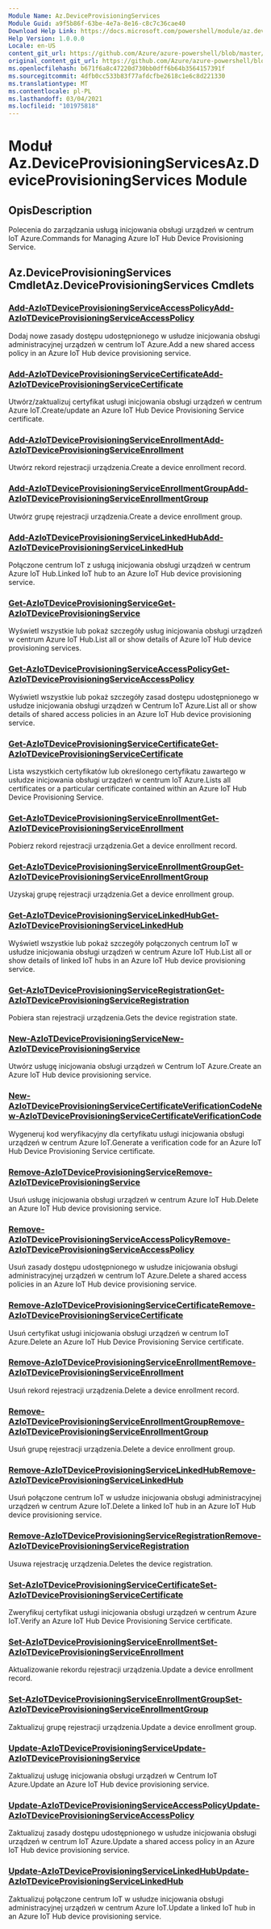 ```yaml
---
Module Name: Az.DeviceProvisioningServices
Module Guid: a9f5b86f-63be-4e7a-8e16-c8c7c36cae40
Download Help Link: https://docs.microsoft.com/powershell/module/az.deviceprovisioningservices
Help Version: 1.0.0.0
Locale: en-US
content_git_url: https://github.com/Azure/azure-powershell/blob/master/src/DeviceProvisioningServices/DeviceProvisioningServices/help/Az.DeviceProvisioningServices.md
original_content_git_url: https://github.com/Azure/azure-powershell/blob/master/src/DeviceProvisioningServices/DeviceProvisioningServices/help/Az.DeviceProvisioningServices.md
ms.openlocfilehash: b671f6a8c47220d730bb0dff6b64b3564157391f
ms.sourcegitcommit: 4dfb0cc533b83f77afdcfbe2618c1e6c8d221330
ms.translationtype: MT
ms.contentlocale: pl-PL
ms.lasthandoff: 03/04/2021
ms.locfileid: "101975818"
---
```

# <span data-ttu-id="5ce72-101">Moduł Az.DeviceProvisioningServices</span><span class="sxs-lookup"><span data-stu-id="5ce72-101">Az.DeviceProvisioningServices Module</span></span>
## <span data-ttu-id="5ce72-102">Opis</span><span class="sxs-lookup"><span data-stu-id="5ce72-102">Description</span></span>
<span data-ttu-id="5ce72-103">Polecenia do zarządzania usługą inicjowania obsługi urządzeń w centrum IoT Azure.</span><span class="sxs-lookup"><span data-stu-id="5ce72-103">Commands for Managing Azure IoT Hub Device Provisioning Service.</span></span>

## <span data-ttu-id="5ce72-104">Az.DeviceProvisioningServices Cmdlet</span><span class="sxs-lookup"><span data-stu-id="5ce72-104">Az.DeviceProvisioningServices Cmdlets</span></span>
### [<span data-ttu-id="5ce72-105">Add-AzIoTDeviceProvisioningServiceAccessPolicy</span><span class="sxs-lookup"><span data-stu-id="5ce72-105">Add-AzIoTDeviceProvisioningServiceAccessPolicy</span></span>](Add-AzIoTDeviceProvisioningServiceAccessPolicy.md)
<span data-ttu-id="5ce72-106">Dodaj nowe zasady dostępu udostępnionego w usłudze inicjowania obsługi administracyjnej urządzeń w centrum IoT Azure.</span><span class="sxs-lookup"><span data-stu-id="5ce72-106">Add a new shared access policy in an Azure IoT Hub device provisioning service.</span></span>

### [<span data-ttu-id="5ce72-107">Add-AzIoTDeviceProvisioningServiceCertificate</span><span class="sxs-lookup"><span data-stu-id="5ce72-107">Add-AzIoTDeviceProvisioningServiceCertificate</span></span>](Add-AzIoTDeviceProvisioningServiceCertificate.md)
<span data-ttu-id="5ce72-108">Utwórz/zaktualizuj certyfikat usługi inicjowania obsługi urządzeń w centrum Azure IoT.</span><span class="sxs-lookup"><span data-stu-id="5ce72-108">Create/update an Azure IoT Hub Device Provisioning Service certificate.</span></span>

### [<span data-ttu-id="5ce72-109">Add-AzIoTDeviceProvisioningServiceEnrollment</span><span class="sxs-lookup"><span data-stu-id="5ce72-109">Add-AzIoTDeviceProvisioningServiceEnrollment</span></span>](Add-AzIoTDeviceProvisioningServiceEnrollment.md)
<span data-ttu-id="5ce72-110">Utwórz rekord rejestracji urządzenia.</span><span class="sxs-lookup"><span data-stu-id="5ce72-110">Create a device enrollment record.</span></span>

### [<span data-ttu-id="5ce72-111">Add-AzIoTDeviceProvisioningServiceEnrollmentGroup</span><span class="sxs-lookup"><span data-stu-id="5ce72-111">Add-AzIoTDeviceProvisioningServiceEnrollmentGroup</span></span>](Add-AzIoTDeviceProvisioningServiceEnrollmentGroup.md)
<span data-ttu-id="5ce72-112">Utwórz grupę rejestracji urządzenia.</span><span class="sxs-lookup"><span data-stu-id="5ce72-112">Create a device enrollment group.</span></span>

### [<span data-ttu-id="5ce72-113">Add-AzIoTDeviceProvisioningServiceLinkedHub</span><span class="sxs-lookup"><span data-stu-id="5ce72-113">Add-AzIoTDeviceProvisioningServiceLinkedHub</span></span>](Add-AzIoTDeviceProvisioningServiceLinkedHub.md)
<span data-ttu-id="5ce72-114">Połączone centrum IoT z usługą inicjowania obsługi urządzeń w centrum Azure IoT Hub.</span><span class="sxs-lookup"><span data-stu-id="5ce72-114">Linked IoT hub to an Azure IoT Hub device provisioning service.</span></span>

### [<span data-ttu-id="5ce72-115">Get-AzIoTDeviceProvisioningService</span><span class="sxs-lookup"><span data-stu-id="5ce72-115">Get-AzIoTDeviceProvisioningService</span></span>](Get-AzIoTDeviceProvisioningService.md)
<span data-ttu-id="5ce72-116">Wyświetl wszystkie lub pokaż szczegóły usług inicjowania obsługi urządzeń w centrum Azure IoT Hub.</span><span class="sxs-lookup"><span data-stu-id="5ce72-116">List all or show details of Azure IoT Hub device provisioning services.</span></span>

### [<span data-ttu-id="5ce72-117">Get-AzIoTDeviceProvisioningServiceAccessPolicy</span><span class="sxs-lookup"><span data-stu-id="5ce72-117">Get-AzIoTDeviceProvisioningServiceAccessPolicy</span></span>](Get-AzIoTDeviceProvisioningServiceAccessPolicy.md)
<span data-ttu-id="5ce72-118">Wyświetl wszystkie lub pokaż szczegóły zasad dostępu udostępnionego w usłudze inicjowania obsługi urządzeń w Centrum IoT Azure.</span><span class="sxs-lookup"><span data-stu-id="5ce72-118">List all or show details of shared access policies in an Azure IoT Hub device provisioning service.</span></span>

### [<span data-ttu-id="5ce72-119">Get-AzIoTDeviceProvisioningServiceCertificate</span><span class="sxs-lookup"><span data-stu-id="5ce72-119">Get-AzIoTDeviceProvisioningServiceCertificate</span></span>](Get-AzIoTDeviceProvisioningServiceCertificate.md)
<span data-ttu-id="5ce72-120">Lista wszystkich certyfikatów lub określonego certyfikatu zawartego w usłudze inicjowania obsługi urządzeń w centrum IoT Azure.</span><span class="sxs-lookup"><span data-stu-id="5ce72-120">Lists all certificates or a particular certificate contained within an Azure IoT Hub Device Provisioning Service.</span></span>

### [<span data-ttu-id="5ce72-121">Get-AzIoTDeviceProvisioningServiceEnrollment</span><span class="sxs-lookup"><span data-stu-id="5ce72-121">Get-AzIoTDeviceProvisioningServiceEnrollment</span></span>](Get-AzIoTDeviceProvisioningServiceEnrollment.md)
<span data-ttu-id="5ce72-122">Pobierz rekord rejestracji urządzenia.</span><span class="sxs-lookup"><span data-stu-id="5ce72-122">Get a device enrollment record.</span></span>

### [<span data-ttu-id="5ce72-123">Get-AzIoTDeviceProvisioningServiceEnrollmentGroup</span><span class="sxs-lookup"><span data-stu-id="5ce72-123">Get-AzIoTDeviceProvisioningServiceEnrollmentGroup</span></span>](Get-AzIoTDeviceProvisioningServiceEnrollmentGroup.md)
<span data-ttu-id="5ce72-124">Uzyskaj grupę rejestracji urządzenia.</span><span class="sxs-lookup"><span data-stu-id="5ce72-124">Get a device enrollment group.</span></span>

### [<span data-ttu-id="5ce72-125">Get-AzIoTDeviceProvisioningServiceLinkedHub</span><span class="sxs-lookup"><span data-stu-id="5ce72-125">Get-AzIoTDeviceProvisioningServiceLinkedHub</span></span>](Get-AzIoTDeviceProvisioningServiceLinkedHub.md)
<span data-ttu-id="5ce72-126">Wyświetl wszystkie lub pokaż szczegóły połączonych centrum IoT w usłudze inicjowania obsługi urządzeń w centrum Azure IoT Hub.</span><span class="sxs-lookup"><span data-stu-id="5ce72-126">List all or show details of linked IoT hubs in an Azure IoT Hub device provisioning service.</span></span>

### [<span data-ttu-id="5ce72-127">Get-AzIoTDeviceProvisioningServiceRegistration</span><span class="sxs-lookup"><span data-stu-id="5ce72-127">Get-AzIoTDeviceProvisioningServiceRegistration</span></span>](Get-AzIoTDeviceProvisioningServiceRegistration.md)
<span data-ttu-id="5ce72-128">Pobiera stan rejestracji urządzenia.</span><span class="sxs-lookup"><span data-stu-id="5ce72-128">Gets the device registration state.</span></span>

### [<span data-ttu-id="5ce72-129">New-AzIoTDeviceProvisioningService</span><span class="sxs-lookup"><span data-stu-id="5ce72-129">New-AzIoTDeviceProvisioningService</span></span>](New-AzIoTDeviceProvisioningService.md)
<span data-ttu-id="5ce72-130">Utwórz usługę inicjowania obsługi urządzeń w Centrum IoT Azure.</span><span class="sxs-lookup"><span data-stu-id="5ce72-130">Create an Azure IoT Hub device provisioning service.</span></span>

### [<span data-ttu-id="5ce72-131">New-AzIoTDeviceProvisioningServiceCertificateVerificationCode</span><span class="sxs-lookup"><span data-stu-id="5ce72-131">New-AzIoTDeviceProvisioningServiceCertificateVerificationCode</span></span>](New-AzIoTDeviceProvisioningServiceCertificateVerificationCode.md)
<span data-ttu-id="5ce72-132">Wygeneruj kod weryfikacyjny dla certyfikatu usługi inicjowania obsługi urządzeń w centrum Azure IoT.</span><span class="sxs-lookup"><span data-stu-id="5ce72-132">Generate a verification code for an Azure IoT Hub Device Provisioning Service certificate.</span></span>

### [<span data-ttu-id="5ce72-133">Remove-AzIoTDeviceProvisioningService</span><span class="sxs-lookup"><span data-stu-id="5ce72-133">Remove-AzIoTDeviceProvisioningService</span></span>](Remove-AzIoTDeviceProvisioningService.md)
<span data-ttu-id="5ce72-134">Usuń usługę inicjowania obsługi urządzeń w centrum Azure IoT Hub.</span><span class="sxs-lookup"><span data-stu-id="5ce72-134">Delete an Azure IoT Hub device provisioning service.</span></span>

### [<span data-ttu-id="5ce72-135">Remove-AzIoTDeviceProvisioningServiceAccessPolicy</span><span class="sxs-lookup"><span data-stu-id="5ce72-135">Remove-AzIoTDeviceProvisioningServiceAccessPolicy</span></span>](Remove-AzIoTDeviceProvisioningServiceAccessPolicy.md)
<span data-ttu-id="5ce72-136">Usuń zasady dostępu udostępnionego w usłudze inicjowania obsługi administracyjnej urządzeń w centrum IoT Azure.</span><span class="sxs-lookup"><span data-stu-id="5ce72-136">Delete a shared access policies in an Azure IoT Hub device provisioning service.</span></span>

### [<span data-ttu-id="5ce72-137">Remove-AzIoTDeviceProvisioningServiceCertificate</span><span class="sxs-lookup"><span data-stu-id="5ce72-137">Remove-AzIoTDeviceProvisioningServiceCertificate</span></span>](Remove-AzIoTDeviceProvisioningServiceCertificate.md)
<span data-ttu-id="5ce72-138">Usuń certyfikat usługi inicjowania obsługi urządzeń w centrum IoT Azure.</span><span class="sxs-lookup"><span data-stu-id="5ce72-138">Delete an Azure IoT Hub Device Provisioning Service certificate.</span></span>

### [<span data-ttu-id="5ce72-139">Remove-AzIoTDeviceProvisioningServiceEnrollment</span><span class="sxs-lookup"><span data-stu-id="5ce72-139">Remove-AzIoTDeviceProvisioningServiceEnrollment</span></span>](Remove-AzIoTDeviceProvisioningServiceEnrollment.md)
<span data-ttu-id="5ce72-140">Usuń rekord rejestracji urządzenia.</span><span class="sxs-lookup"><span data-stu-id="5ce72-140">Delete a device enrollment record.</span></span>

### [<span data-ttu-id="5ce72-141">Remove-AzIoTDeviceProvisioningServiceEnrollmentGroup</span><span class="sxs-lookup"><span data-stu-id="5ce72-141">Remove-AzIoTDeviceProvisioningServiceEnrollmentGroup</span></span>](Remove-AzIoTDeviceProvisioningServiceEnrollmentGroup.md)
<span data-ttu-id="5ce72-142">Usuń grupę rejestracji urządzenia.</span><span class="sxs-lookup"><span data-stu-id="5ce72-142">Delete a device enrollment group.</span></span>

### [<span data-ttu-id="5ce72-143">Remove-AzIoTDeviceProvisioningServiceLinkedHub</span><span class="sxs-lookup"><span data-stu-id="5ce72-143">Remove-AzIoTDeviceProvisioningServiceLinkedHub</span></span>](Remove-AzIoTDeviceProvisioningServiceLinkedHub.md)
<span data-ttu-id="5ce72-144">Usuń połączone centrum IoT w usłudze inicjowania obsługi administracyjnej urządzeń w centrum Azure IoT.</span><span class="sxs-lookup"><span data-stu-id="5ce72-144">Delete a linked IoT hub in an Azure IoT Hub device provisioning service.</span></span>

### [<span data-ttu-id="5ce72-145">Remove-AzIoTDeviceProvisioningServiceRegistration</span><span class="sxs-lookup"><span data-stu-id="5ce72-145">Remove-AzIoTDeviceProvisioningServiceRegistration</span></span>](Remove-AzIoTDeviceProvisioningServiceRegistration.md)
<span data-ttu-id="5ce72-146">Usuwa rejestrację urządzenia.</span><span class="sxs-lookup"><span data-stu-id="5ce72-146">Deletes the device registration.</span></span>

### [<span data-ttu-id="5ce72-147">Set-AzIoTDeviceProvisioningServiceCertificate</span><span class="sxs-lookup"><span data-stu-id="5ce72-147">Set-AzIoTDeviceProvisioningServiceCertificate</span></span>](Set-AzIoTDeviceProvisioningServiceCertificate.md)
<span data-ttu-id="5ce72-148">Zweryfikuj certyfikat usługi inicjowania obsługi urządzeń w centrum Azure IoT.</span><span class="sxs-lookup"><span data-stu-id="5ce72-148">Verify an Azure IoT Hub Device Provisioning Service certificate.</span></span>

### [<span data-ttu-id="5ce72-149">Set-AzIoTDeviceProvisioningServiceEnrollment</span><span class="sxs-lookup"><span data-stu-id="5ce72-149">Set-AzIoTDeviceProvisioningServiceEnrollment</span></span>](Set-AzIoTDeviceProvisioningServiceEnrollment.md)
<span data-ttu-id="5ce72-150">Aktualizowanie rekordu rejestracji urządzenia.</span><span class="sxs-lookup"><span data-stu-id="5ce72-150">Update a device enrollment record.</span></span>

### [<span data-ttu-id="5ce72-151">Set-AzIoTDeviceProvisioningServiceEnrollmentGroup</span><span class="sxs-lookup"><span data-stu-id="5ce72-151">Set-AzIoTDeviceProvisioningServiceEnrollmentGroup</span></span>](Set-AzIoTDeviceProvisioningServiceEnrollmentGroup.md)
<span data-ttu-id="5ce72-152">Zaktualizuj grupę rejestracji urządzenia.</span><span class="sxs-lookup"><span data-stu-id="5ce72-152">Update a device enrollment group.</span></span>

### [<span data-ttu-id="5ce72-153">Update-AzIoTDeviceProvisioningService</span><span class="sxs-lookup"><span data-stu-id="5ce72-153">Update-AzIoTDeviceProvisioningService</span></span>](Update-AzIoTDeviceProvisioningService.md)
<span data-ttu-id="5ce72-154">Zaktualizuj usługę inicjowania obsługi urządzeń w Centrum IoT Azure.</span><span class="sxs-lookup"><span data-stu-id="5ce72-154">Update an Azure IoT Hub device provisioning service.</span></span>

### [<span data-ttu-id="5ce72-155">Update-AzIoTDeviceProvisioningServiceAccessPolicy</span><span class="sxs-lookup"><span data-stu-id="5ce72-155">Update-AzIoTDeviceProvisioningServiceAccessPolicy</span></span>](Update-AzIoTDeviceProvisioningServiceAccessPolicy.md)
<span data-ttu-id="5ce72-156">Zaktualizuj zasady dostępu udostępnionego w usłudze inicjowania obsługi urządzeń w centrum IoT Azure.</span><span class="sxs-lookup"><span data-stu-id="5ce72-156">Update a shared access policy in an Azure IoT Hub device provisioning service.</span></span>

### [<span data-ttu-id="5ce72-157">Update-AzIoTDeviceProvisioningServiceLinkedHub</span><span class="sxs-lookup"><span data-stu-id="5ce72-157">Update-AzIoTDeviceProvisioningServiceLinkedHub</span></span>](Update-AzIoTDeviceProvisioningServiceLinkedHub.md)
<span data-ttu-id="5ce72-158">Zaktualizuj połączone centrum IoT w usłudze inicjowania obsługi administracyjnej urządzeń w centrum Azure IoT.</span><span class="sxs-lookup"><span data-stu-id="5ce72-158">Update a linked IoT hub in an Azure IoT Hub device provisioning service.</span></span>

